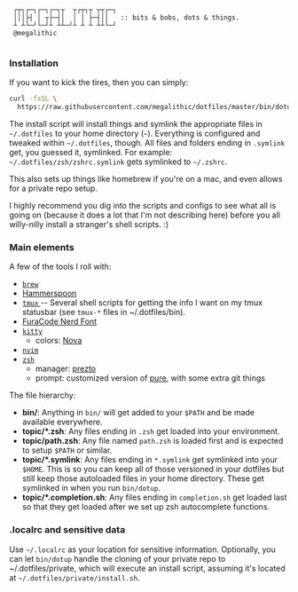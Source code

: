 
```

 ┌┬┐┌─┐┌─┐┌─┐┬  ┬┌┬┐┬ ┬┬┌─┐
 │││├┤ │ ┬├─┤│  │ │ ├─┤││   :: bits & bobs, dots & things.
 ┴ ┴└─┘└─┘┴ ┴┴─┘┴ ┴ ┴ ┴┴└─┘
 @megalithic


```


### Installation

If you want to kick the tires, then you can simply:

```sh
curl -fsSL \
  https://raw.githubusercontent.com/megalithic/dotfiles/master/bin/dotup | sh
```

The install script will install things and symlink the appropriate files in
`~/.dotfiles` to your home directory (`~`). Everything is configured and tweaked
within `~/.dotfiles`, though. All files and folders ending in `.symlink` get,
you guessed it, symlinked. For example: `~/.dotfiles/zsh/zshrc.symlink` gets
symlinked to `~/.zshrc`.

This also sets up things like homebrew if you're on a mac, and even allows for a
private repo setup.

I highly recommend you dig into the scripts and configs to see what all
is going on (because it does a lot that I'm not describing here) before you
all willy-nilly install a stranger's shell scripts. :)

### Main elements

A few of the tools I roll with:

- [ `brew` ](https://brew.sh/)
- [ Hammerspoon ](http://www.hammerspoon.org/)
- [ `tmux` ](https://github.com/tmux/tmux/wiki) -- Several shell scripts for
getting the info I want on my tmux statusbar (see `tmux-*` files in
~/.dotfiles/bin).
- [FuraCode Nerd Font](https://nerdfonts.com/)
- [ `kitty` ](https://github.com/kovidgoyal/kitty)
  * colors: [Nova](https://github.com/trevordmiller/nova-colors)
- [ `nvim` ](https://neovim.io/)
- [ `zsh` ](https://www.zsh.org/)
  * manager: [prezto](https://github.com/sorin-ionescu/prezto)
  * prompt: customized version of [pure](https://github.com/sindresorhus/pure), with some extra git things

The file hierarchy:

- **bin/**: Anything in `bin/` will get added to your `$PATH` and be made
  available everywhere.
- **topic/\*.zsh**: Any files ending in `.zsh` get loaded into your
  environment.
- **topic/path.zsh**: Any file named `path.zsh` is loaded first and is
  expected to setup `$PATH` or similar.
- **topic/\*.symlink**: Any files ending in `*.symlink` get symlinked into
  your `$HOME`. This is so you can keep all of those versioned in your dotfiles
  but still keep those autoloaded files in your home directory. These get
  symlinked in when you run `bin/dotup`.
- **topic/\*.completion.sh**: Any files ending in `completion.sh` get loaded
  last so that they get loaded after we set up zsh autocomplete functions.

### .localrc and sensitive data

Use `~/.localrc` as your location for sensitive information. Optionally, you
can let `bin/dotup` handle the cloning of your private repo to
~/.dotfiles/private, which will execute an install script, assuming it's
located at `~/.dotfiles/private/install.sh`.
